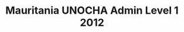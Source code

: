 ---
title: Mauritania UNOCHA Admin Level 1 2012
categories: 
    - data
geography: mauritania
partner: unocha
cat: logistics
year: 2012
layer: ocha-cod.mauritania-admin1-2012
api:
embed:
source: UNOCHA
license: Humanitarian Use
updated: 3/28/2012
description: This layer depicts the first level administrative borders for Mauritania. Data obtained from the UN Office for the Coordination of Humanitarian Affairs (UN OCHA) [Common and Fundamental Operating Datasets Registry](http://cod.humanitarianresponse.info/). See the [Mauritania](http://cod.humanitarianresponse.info/country-region/Mauritania) registry for the most recent changes.
downloads:
    - type: shapefile
      link: http://dl.dropbox.com/u/72717685/ocha-mauritania-admin1.zip
    - type: sqlite
      link: http://dl.dropbox.com/u/72717685/ocha-mauritania-admin1.sqlite.zip
---
